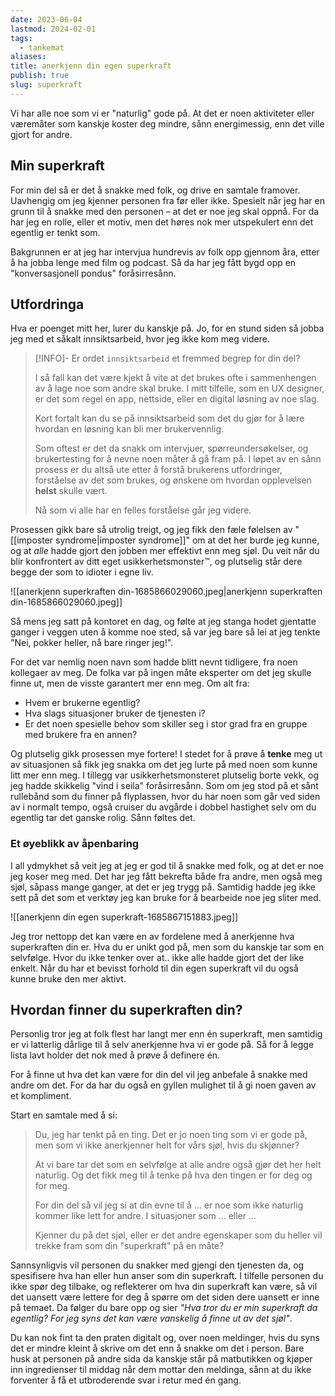 ```yaml
---
date: 2023-06-04
lastmod: 2024-02-01
tags:
  - tankemat
aliases: 
title: anerkjenn din egen superkraft
publish: true
slug: superkraft
---
```


Vi har alle noe som vi er "naturlig" gode på. At det er noen aktiviteter eller væremåter som kanskje koster deg mindre, sånn energimessig, enn det ville gjort for andre.

## Min superkraft

For min del så er det å snakke med folk, og drive en samtale framover. Uavhengig om jeg kjenner personen fra før eller ikke. Spesielt når jeg har en grunn til å snakke med den personen – at det er noe jeg skal oppnå. For da har jeg en rolle, eller et motiv, men det høres nok mer utspekulert enn det egentlig er tenkt som.

Bakgrunnen er at jeg har intervjua hundrevis av folk opp gjennom åra, etter å ha jobba lenge med film og podcast. Så da har jeg fått bygd opp en "konversasjonell pondus" foråsirresånn.

## Utfordringa

Hva er poenget mitt her, lurer du kanskje på. Jo, for en stund siden så jobba jeg med et såkalt innsiktsarbeid, hvor jeg ikke kom meg videre.

> [!INFO]- Er ordet `innsiktsarbeid` et fremmed begrep for din del?
>
> I så fall kan det være kjekt å vite at det brukes ofte i sammenhengen av å lage noe som andre skal bruke. I mitt tilfelle, som en UX designer, er det som regel en app, nettside, eller en digital løsning av noe slag.
> 
> Kort fortalt kan du se på innsiktsarbeid som det du gjør for å lære hvordan en løsning kan bli mer brukervennlig. 
> 
> Som oftest er det da snakk om intervjuer, spørreundersøkelser, og brukertesting for å nevne noen måter å gå fram på. I løpet av en sånn prosess er du altså ute etter å forstå brukerens utfordringer, forståelse av det som brukes, og ønskene om hvordan opplevelsen **helst** skulle vært.
> 
> Nå som vi alle har en felles forståelse går jeg videre. 

Prosessen gikk bare så utrolig treigt, og jeg fikk den fæle følelsen av "[[imposter syndrome|imposter syndrome]]" om at det her burde jeg kunne, og at *alle* hadde gjort den jobben mer effektivt enn meg sjøl. Du veit når du blir konfrontert av ditt eget usikkerhetsmonster™, og plutselig står dere begge der som to idioter i egne liv.

![[anerkjenn superkraften din-1685866029060.jpeg|anerkjenn superkraften din-1685866029060.jpeg]]

Så mens jeg satt på kontoret en dag, og følte at jeg stanga hodet gjentatte ganger i veggen uten å komme noe sted, så var jeg bare så lei at jeg tenkte "Nei, pokker heller, nå bare ringer jeg!". 

For det var nemlig noen navn som hadde blitt nevnt tidligere, fra noen kollegaer av meg. De folka var på ingen måte eksperter om det jeg skulle finne ut, men de visste garantert mer enn meg. Om alt fra:
- Hvem er brukerne egentlig?
- Hva slags situasjoner bruker de tjenesten i?
- Er det noen spesielle behov som skiller seg i stor grad fra en gruppe med brukere fra en annen?

Og plutselig gikk prosessen mye fortere! I stedet for å prøve å **tenke** meg ut av situasjonen så fikk jeg snakka om det jeg lurte på med noen som kunne litt mer enn meg. I tillegg var usikkerhetsmonsteret plutselig borte vekk, og jeg hadde skikkelig "vind i seila" foråsirresånn. Som om jeg stod på et sånt rullebånd som du finner på flyplassen, hvor du har noen som går ved siden av i normalt tempo, også cruiser du avgårde i dobbel hastighet selv om du egentlig tar det ganske rolig. Sånn føltes det.

### Et øyeblikk av åpenbaring

I all ydmykhet så veit jeg at jeg er god til å snakke med folk, og at det er noe jeg koser meg med. Det har jeg fått bekrefta både fra andre, men også meg sjøl, såpass mange ganger, at det er jeg trygg på. Samtidig hadde jeg ikke sett på det som et verktøy jeg kan bruke for å bearbeide noe jeg sliter med.

![[anerkjenn din egen superkraft-1685867151883.jpeg]]

Jeg tror nettopp det kan være en av fordelene med å anerkjenne hva superkraften din er. Hva du er unikt god på, men som du kanskje tar som en selvfølge. Hvor du ikke tenker over at.. ikke alle hadde gjort det der like enkelt. Når du har et bevisst forhold til din egen superkraft vil du også kunne bruke den mer aktivt.

## Hvordan finner du superkraften din?

Personlig tror jeg at folk flest har langt mer enn én superkraft, men samtidig er vi latterlig dårlige til å selv anerkjenne hva vi er gode på. Så for å legge lista lavt holder det nok med å prøve å definere én.

For å finne ut hva det kan være for din del vil jeg anbefale å snakke med andre om det. For da har du også en gyllen mulighet til å gi noen gaven av et kompliment.

Start en samtale med å si:

> Du, jeg har tenkt på en ting. Det er jo noen ting som vi er gode på, men som vi ikke anerkjenner helt for vårs sjøl, hvis du skjønner?
> 
> At vi bare tar det som en selvfølge at alle andre også gjør det her helt naturlig. Og det fikk meg til å tenke på hva den tingen er for deg og for meg.
> 
> For din del så vil jeg si at din evne til å ... er noe som ikke naturlig kommer like lett for andre. I situasjoner som ... eller ... 
> 
> Kjenner du på det sjøl, eller er det andre egenskaper som du heller vil trekke fram som din "superkraft" på en måte?

Sannsynligvis vil personen du snakker med gjengi den tjenesten da, og spesifisere hva han eller hun anser som din superkraft. I tilfelle personen du ikke spør deg tilbake, og reflekterer om hva din superkraft kan være, så vil det uansett være lettere for deg å spørre om det siden dere uansett er inne på temaet. Da følger du bare opp og sier *"Hva tror du er min superkraft da egentlig? For jeg syns det kan være vanskelig å finne ut av det sjøl"*.

Du kan nok fint ta den praten digitalt og, over noen meldinger, hvis du syns det er mindre kleint å skrive om det enn å snakke om det i person. Bare husk at personen på andre sida da kanskje står på matbutikken og kjøper inn ingredienser til middag når dem mottar den meldinga, sånn at du ikke forventer å få et utbroderende svar i retur med én gang.
